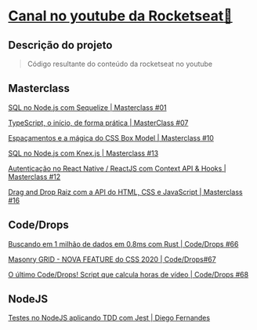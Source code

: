 # [Canal no youtube da Rocketseat:rocket:](https://www.youtube.com/channel/UCSfwM5u0Kce6Cce8_S72olg)

## Descrição do projeto

> Código resultante do conteúdo da rocketseat no youtube

## Masterclass

[SQL no Node.js com Sequelize | Masterclass #01
](https://www.youtube.com/watch?v=Fbu7z5dXcRs&t=3064s)

[TypeScript, o início, de forma prática | MasterClass #07
](https://www.youtube.com/watch?v=0mYq5LrQN1s&ab_channel=Rocketseat)

[Espaçamentos e a mágica do CSS Box Model | Masterclass #10
](https://www.youtube.com/watch?v=nhW70H9H4gU&ab_channel=Rocketseat)

[SQL no Node.js com Knex.js | Masterclass #13
](https://www.youtube.com/watch?v=U7GjS3FuSkA&t=4976s&ab_channel=Rocketseat)

[Autenticação no React Native / ReactJS com Context API & Hooks | Masterclass #12
](https://www.youtube.com/watch?v=KISMYYXSIX8)

[Drag and Drop Raiz com a API do HTML, CSS e JavaScript | Masterclass #16
](https://www.youtube.com/watch?v=6wn8hpUcEcM&ab_channel=Rocketseat)

## Code/Drops

[Buscando em 1 milhão de dados em 0.8ms com Rust | Code/Drops #66
](https://www.youtube.com/watch?v=rNCGwggC1RI)

[Masonry GRID - NOVA FEATURE do CSS 2020 | Code/Drops#67
](https://www.youtube.com/watch?v=cZvWDTqTGKg&t=413s)

[O último Code/Drops! Script que calcula horas de vídeo | Code/Drops #68
](https://www.youtube.com/watch?v=faekjlZuTFA)

## NodeJS

[Testes no NodeJS aplicando TDD com Jest | Diego Fernandes
](https://www.youtube.com/watch?v=2G_mWfG0DZE&t=2832s)
